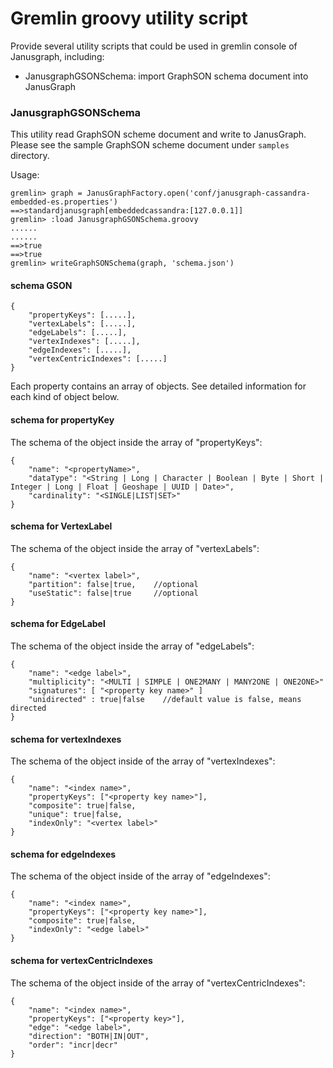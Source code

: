 # Gremlin groovy utility script

Provide several utility scripts that could be used in gremlin console of
Janusgraph, including:

- JanusgraphGSONSchema: import GraphSON schema document into JanusGraph


### JanusgraphGSONSchema

This utility read GraphSON scheme document and write to JanusGraph.
Please see the sample GraphSON scheme document under `samples` directory.

Usage:
```
gremlin> graph = JanusGraphFactory.open('conf/janusgraph-cassandra-embedded-es.properties')
==>standardjanusgraph[embeddedcassandra:[127.0.0.1]]
gremlin> :load JanusgraphGSONSchema.groovy
......
......
==>true
==>true
gremlin> writeGraphSONSchema(graph, 'schema.json')
```

#### schema GSON
```
{
    "propertyKeys": [.....],
    "vertexLabels": [.....],
    "edgeLabels": [.....],
    "vertexIndexes": [.....],
    "edgeIndexes": [.....],
    "vertexCentricIndexes": [.....]
}
```

Each property contains an array of objects. See detailed information for each 
kind of object below.

#### schema for propertyKey

The schema of the object inside the array of "propertyKeys":
```
{
    "name": "<propertyName>",
    "dataType": "<String | Long | Character | Boolean | Byte | Short | Integer | Long | Float | Geoshape | UUID | Date>",
    "cardinality": "<SINGLE|LIST|SET>"
}
```

#### schema for VertexLabel

The schema of the object inside the array of "vertexLabels":
```
{
    "name": "<vertex label>",
    "partition": false|true,    //optional
    "useStatic": false|true     //optional
}
```

#### schema for EdgeLabel

The schema of the object inside the array of "edgeLabels":
```
{
    "name": "<edge label>",
    "multiplicity": "<MULTI | SIMPLE | ONE2MANY | MANY2ONE | ONE2ONE>"
    "signatures": [ "<property key name>" ]
    "unidirected" : true|false    //default value is false, means directed
}
```

#### schema for vertexIndexes

The schema of the object inside of the array of "vertexIndexes":
```
{
    "name": "<index name>",
    "propertyKeys": ["<property key name>"],
    "composite": true|false,
    "unique": true|false,
    "indexOnly": "<vertex label>"
}
```

#### schema for edgeIndexes

The schema of the object inside of the array of "edgeIndexes":
```
{
    "name": "<index name>",
    "propertyKeys": ["<property key name>"],
    "composite": true|false,
    "indexOnly": "<edge label>"
}
```

#### schema for vertexCentricIndexes

The schema of the object inside of the array of "vertexCentricIndexes":
```
{
    "name": "<index name>",
    "propertyKeys": ["<property key>"],
    "edge": "<edge label>",
    "direction": "BOTH|IN|OUT",
    "order": "incr|decr"
}
```
